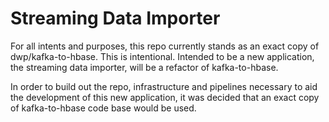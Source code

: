 # Streaming Data Importer

For all intents and purposes, this repo currently stands as an exact copy of dwp/kafka-to-hbase. This is intentional.
Intended to be a new application, the streaming data importer, will be a refactor of kafka-to-hbase. 

In order to build out the repo, infrastructure and pipelines necessary to aid the development of this new application, it was decided that an exact copy of kafka-to-hbase code base would be used.
